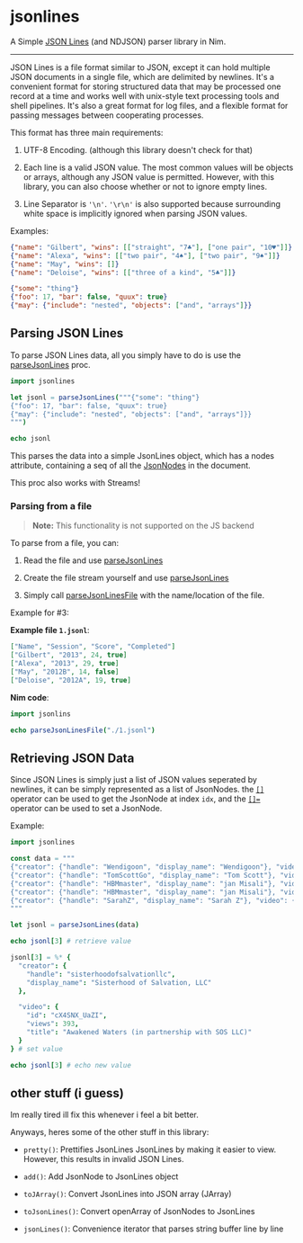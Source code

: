 # jsonlines

A Simple [JSON Lines](https://jsonlines.org) (and NDJSON) parser library in Nim.

---

JSON Lines is a file format similar to JSON, except it can hold multiple JSON
documents in a single file, which are delimited by newlines. It's a convenient format
for storing structured data that may be processed one record at a time and works well
with unix-style text processing tools and shell pipelines. It's also a great format
for log files, and a flexible format for passing messages between cooperating
processes.

This format has three main requirements:

1. UTF-8 Encoding. (although this library doesn't check for that)

2. Each line is a valid JSON value. The most common values will be objects or arrays,
although any JSON value is permitted. However, with this library, you can also choose
whether or not to ignore empty lines.

3. Line Separator is `'\n'`. `'\r\n'` is also supported because surrounding white
space is implicitly ignored when parsing JSON values.

Examples:

```json
{"name": "Gilbert", "wins": [["straight", "7♣"], ["one pair", "10♥"]]}
{"name": "Alexa", "wins": [["two pair", "4♠"], ["two pair", "9♠"]]}
{"name": "May", "wins": []}
{"name": "Deloise", "wins": [["three of a kind", "5♣"]]}
```

```json
{"some": "thing"}
{"foo": 17, "bar": false, "quux": true}
{"may": {"include": "nested", "objects": ["and", "arrays"]}}
```

## Parsing JSON Lines

To parse JSON Lines data, all you simply have to do is use the
[parseJsonLines](https://neroist.github.io/jsonlines/jsonlines.html#parseJsonLines%2Cstring%2Cbool) proc.

```nim
import jsonlines

let jsonl = parseJsonLines("""{"some": "thing"}
{"foo": 17, "bar": false, "quux": true}
{"may": {"include": "nested", "objects": ["and", "arrays"]}}
""")

echo jsonl
```

This parses the data into a simple JsonLines object, which has a nodes attribute,
containing a seq of all the [JsonNodes](https://nim-lang.org/docs/json.html#JsonNode)
in the document.

This proc also works with Streams!

### Parsing from a file

> **Note:** This functionality is not supported on the JS backend

To parse from a file, you can:

1. Read the file and use [parseJsonLines](https://neroist.github.io/jsonlines/jsonlines.html#parseJsonLines%2Cstring%2Cbool)

2. Create the file stream yourself and use [parseJsonLines](https://neroist.github.io/jsonlines/jsonlines.html#parseJsonLines%2CStream%2Cstring%2Cbool)

3. Simply call [parseJsonLinesFile](https://neroist.github.io/jsonlines/jsonlines.html#parseJsonLinesFile%2Cstring) with the name/location of the file.

Example for #3:

**Example file `1.jsonl`**:

```json
["Name", "Session", "Score", "Completed"]
["Gilbert", "2013", 24, true]
["Alexa", "2013", 29, true]
["May", "2012B", 14, false]
["Deloise", "2012A", 19, true]
```

**Nim code**:

```nim
import jsonlins

echo parseJsonLinesFile("./1.jsonl")
```

## Retrieving JSON Data

Since JSON Lines is simply just a list of JSON values seperated by newlines,
it can be simply represented as a list of JsonNodes. the
[`[]`](https://neroist.github.io/jsonlines/jsonlines.html#[]%2CJsonLines%2C)
operator can be used to get the JsonNode at index `idx`, and the
[`[]=`](https://neroist.github.io/jsonlines/jsonlines.html#[]%3D%2CJsonLines%2Cint%2C)
operator can be used to set a JsonNode.

Example:

```nim
import jsonlines

const data = """
{"creator": {"handle": "Wendigoon", "display_name": "Wendigoon"}, "video": {"id": "gCUFztOkrEU", "views": 2088488, "title": "Dante's Purgatorio & The 9 Levels of Purgatory Explained"}}
{"creator": {"handle": "TomScottGo", "display_name": "Tom Scott"}, "video": {"id": "BxV14h0kFs0", "views": 65367317, "title": "This Video Has 65,367,317 Views"}}
{"creator": {"handle": "HBMmaster", "display_name": "jan Misali"}, "video": {"id": "qID2B4MK7Y0", "views": 1272282, "title": "a better way to count"}}
{"creator": {"handle": "HBMmaster", "display_name": "jan Misali"}, "video": {"id": "2EZihKCB9iw", "views": 272019, "title": "what is toki pona? (toki pona lesson one)"}}
{"creator": {"handle": "SarahZ", "display_name": "Sarah Z"}, "video": {"id": "ohFyOjfcLWQ", "views": 3115062, "title": "A Brief History of Homestuck"}}
"""

let jsonl = parseJsonLines(data)

echo jsonl[3] # retrieve value

jsonl[3] = %* {
  "creator": {
    "handle": "sisterhoodofsalvationllc",
    "display_name": "Sisterhood of Salvation, LLC"
  },

  "video": {
    "id": "cX4SNX_UaZI",
    "views": 393,
    "title": "Awakened Waters (in partnership with SOS LLC)"
  }
} # set value

echo jsonl[3] # echo new value
```

## other stuff (i guess)

Im really tired ill fix this whenever i feel a bit better.

Anyways, heres some of the other stuff in this library:

- `pretty()`: Prettifies JsonLines JsonLines by making it easier to view. However, this results in invalid JSON Lines.

- `add()`: Add JsonNode to JsonLines object

- `toJArray()`: Convert JsonLines into JSON array (JArray)

- `toJsonLines()`: Convert openArray of JsonNodes to JsonLines

- `jsonLines()`: Convenience iterator that parses string buffer line by line
